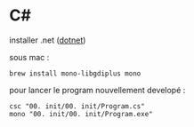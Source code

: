 # C#

installer .net ([dotnet](https://dotnet.microsoft.com/en-us/download))

sous mac :

`brew install mono-libgdiplus mono`

pour lancer le program nouvellement developé :

```shell
csc "00. init/00. init/Program.cs"
mono "00. init/00. init/Program.exe"
```
